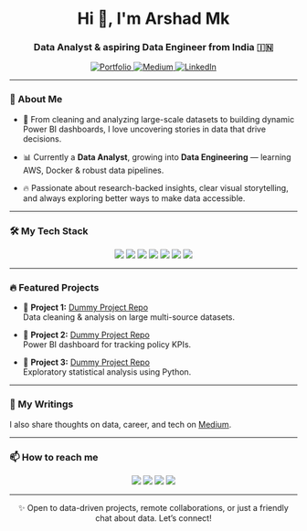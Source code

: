 <h1 align="center">Hi 👋, I'm Arshad Mk</h1>
<h3 align="center">Data Analyst & aspiring Data Engineer from India 🇮🇳</h3>

<p align="center">
  <a href="https://yourportfolio.com" target="_blank">
    <img src="https://img.shields.io/badge/Portfolio-%2312100E?style=for-the-badge&logo=github&logoColor=white" alt="Portfolio" />
  </a>
  <a href="https://medium.com/@arshadmk" target="_blank">
    <img src="https://img.shields.io/badge/My%20Thoughts-Medium-black?style=for-the-badge&logo=medium&logoColor=white" alt="Medium" />
  </a>
  <a href="https://www.linkedin.com/in/arshad-mk-571761191/" target="_blank">
  <img src="https://img.shields.io/badge/LinkedIn-0A66C2?style=for-the-badge&logo=linkedin&logoColor=white" alt="LinkedIn" />
</a>

</p>

---

### 🚀 About Me

- 🧐 From cleaning and analyzing large-scale datasets to building dynamic Power BI dashboards, I love uncovering stories in data that drive decisions.

- 📊 Currently a **Data Analyst**, growing into **Data Engineering** — learning AWS, Docker & robust data pipelines.

- 🔥 Passionate about research-backed insights, clear visual storytelling, and always exploring better ways to make data accessible.

---

### 🛠 My Tech Stack

<p align="center">
  <img src="https://img.shields.io/badge/Python-3776AB?style=for-the-badge&logo=python&logoColor=white"/>
  <img src="https://img.shields.io/badge/SQL-4479A1?style=for-the-badge&logo=mysql&logoColor=white"/>
  <img src="https://img.shields.io/badge/Excel-217346?style=for-the-badge&logo=microsoft-excel&logoColor=white"/>
  <img src="https://img.shields.io/badge/Power%20BI-F2C811?style=for-the-badge&logo=powerbi&logoColor=black"/>
  <img src="https://img.shields.io/badge/AWS-232F3E?style=for-the-badge&logo=amazon-aws&logoColor=white"/>
  <img src="https://img.shields.io/badge/Git-F05032?style=for-the-badge&logo=git&logoColor=white"/>
  <img src="https://img.shields.io/badge/Linux-FCC624?style=for-the-badge&logo=linux&logoColor=black"/>
</p>

---

### 🔥 Featured Projects

- 📌 **Project 1:** [Dummy Project Repo](https://github.com/arshadmk/dummy1)  
  Data cleaning & analysis on large multi-source datasets.

- 📌 **Project 2:** [Dummy Project Repo](https://github.com/arshadmk/dummy2)  
  Power BI dashboard for tracking policy KPIs.

- 📌 **Project 3:** [Dummy Project Repo](https://github.com/arshadmk/dummy3)  
  Exploratory statistical analysis using Python.

---

### 📝 My Writings

I also share thoughts on data, career, and tech on [Medium](https://medium.com/@arshadmk).

---

### 📫 How to reach me

<p align="center">
  <a href="mailto:arshadmkkvr@gmail.com"><img src="https://img.shields.io/badge/Email-D14836?style=for-the-badge&logo=gmail&logoColor=white"></a>
  <a href="https://www.linkedin.com/in/arshad-mk-571761191/"><img src="https://img.shields.io/badge/LinkedIn-0A66C2?style=for-the-badge&logo=linkedin&logoColor=white"></a>
  <a href="https://github.com/IamArshaad"><img src="https://img.shields.io/badge/GitHub-181717?style=for-the-badge&logo=github&logoColor=white"></a>
  <a href="https://medium.com/@Iamarshad"><img src="https://img.shields.io/badge/Medium-12100E?style=for-the-badge&logo=medium&logoColor=white"></a>
</p>

---

<p align="center">✨ Open to data-driven projects, remote collaborations, or just a friendly chat about data. Let’s connect!</p>
